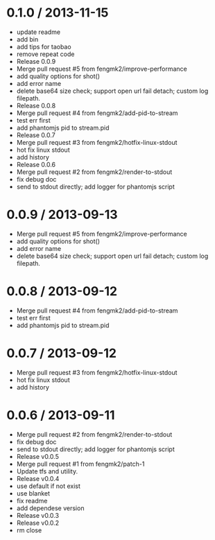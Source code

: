 
0.1.0 / 2013-11-15 
==================

  * update readme
  * add bin
  * add tips for taobao
  * remove repeat code
  * Release 0.0.9
  * Merge pull request #5 from fengmk2/improve-performance
  * add quality options for shot()
  * add error name
  * delete base64 size check; support open url fail detach; custom log filepath.
  * Release 0.0.8
  * Merge pull request #4 from fengmk2/add-pid-to-stream
  * test err first
  * add phantomjs pid to stream.pid
  * Release 0.0.7
  * Merge pull request #3 from fengmk2/hotfix-linux-stdout
  * hot fix linux stdout
  * add history
  * Release 0.0.6
  * Merge pull request #2 from fengmk2/render-to-stdout
  * fix debug doc
  * send to stdout directly; add logger for phantomjs script

0.0.9 / 2013-09-13 
==================

  * Merge pull request #5 from fengmk2/improve-performance
  * add quality options for shot()
  * add error name
  * delete base64 size check; support open url fail detach; custom log filepath.

0.0.8 / 2013-09-12 
==================

  * Merge pull request #4 from fengmk2/add-pid-to-stream
  * test err first
  * add phantomjs pid to stream.pid

0.0.7 / 2013-09-12 
==================

  * Merge pull request #3 from fengmk2/hotfix-linux-stdout
  * hot fix linux stdout
  * add history

0.0.6 / 2013-09-11 
==================

  * Merge pull request #2 from fengmk2/render-to-stdout
  * fix debug doc
  * send to stdout directly; add logger for phantomjs script
  * Release v0.0.5
  * Merge pull request #1 from fengmk2/patch-1
  * Update tfs and utility.
  * Release v0.0.4
  * use default if not exist
  * use blanket
  * fix readme
  * add dependese version
  * Release v0.0.3
  * Release v0.0.2
  * rm close
